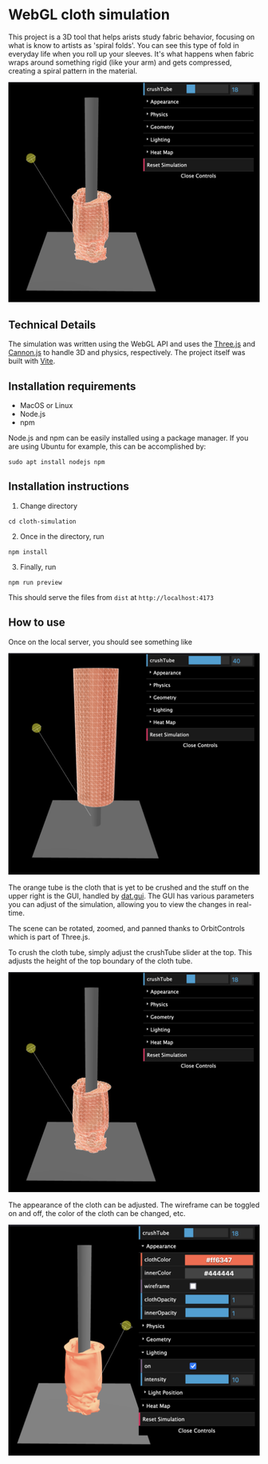 # WebGL cloth simulation 
This project is a 3D tool that helps arists study fabric behavior, focusing on what is know to artists as 'spiral folds'. You can see this type of fold in everyday life when you roll up your sleeves. It's what happens when fabric wraps around something rigid (like your arm) and gets compressed, creating a spiral pattern in the material.

![title](pictures/image2.png)

## Technical Details
The simulation was written using the WebGL API and uses the [Three.js](https://threejs.org/) and [Cannon.js](https://github.com/schteppe/cannon.js) to handle 3D and physics, respectively. The project itself was built with [Vite](https://vite.dev/).

## Installation requirements
- MacOS or Linux
- Node.js
- npm

Node.js and npm can be easily installed using a package manager. If you are using Ubuntu for example, this can be accomplished by:
```
sudo apt install nodejs npm
```

## Installation instructions
1. Change directory
```
cd cloth-simulation
``` 
2. Once in the directory, run 
``` 
npm install
```
3. Finally, run
```
npm run preview
```
This should serve the files from `dist` at `http://localhost:4173`
## How to use
Once on the local server, you should see something like

![title](pictures/image1.png)

The orange tube is the cloth that is yet to be crushed and the stuff on the upper right is the GUI, handled by [dat.gui](https://github.com/dataarts/dat.gui). The GUI has various parameters you can adjust of the simulation, allowing you to view the changes in real-time.

The scene can be rotated, zoomed, and panned thanks to OrbitControls which is part of Three.js. 

To crush the cloth tube, simply adjust the crushTube slider at the top. This adjusts the height of the top boundary of the cloth tube.

![image](/pictures/image2.png)

The appearance of the cloth can be adjusted. The wireframe can be toggled on and off, the color of the cloth can be changed, etc. 

![image](/pictures/image4.png)